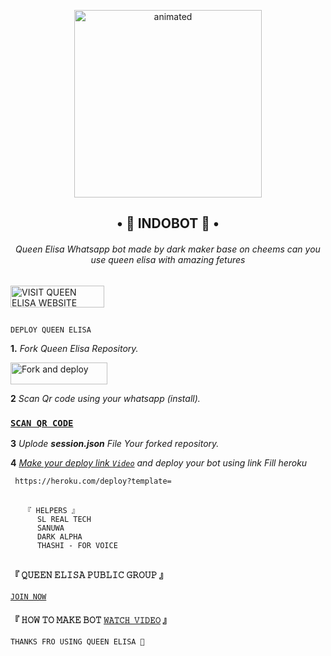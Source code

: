 
<p align="center">
  <img src="https://telegra.ph/file/00ed6f993e410f834c891.jpg" alt="animated" width="300" height="300" />
</p>
  <h2 align="center">• 💃 INDOBOT 💃 •<br></h2>
  
  
<h6 align= "center"> 
Queen Elisa Whatsapp bot made by dark maker base on cheems can you use queen elisa with amazing fetures
</h6>

## 

<p align="left">
<a href="http://www.queenelisa.42web.io"><img align="center" src="https://telegra.ph/file/8b7c4a9bbaae67b1b2e0e.png" alt="VISIT QUEEN ELISA WEBSITE" height="35" width="150" /></a>
</p align="left">

## 



`DEPLOY QUEEN ELISA`
 
**1.** _Fork Queen Elisa Repository._

<p align="left">
<a href="https://github.com/DarkMakerofc/Queen-Elisa-MD-V2/fork"><img align="center" src="https://telegra.ph/file/3514997e86c4bb12d8f67.png" alt="Fork and deploy" height="35" width="155" /></a>


**2** _Scan Qr code using your whatsapp (install)._


### [`SCAN QR CODE`](https://replit.com/@MRNima/QUEEN-ELISA-V2-MD-WHATSAPP-SCANER?v=1?outputonly=1&lite=1#index.js)



**3** _Uplode **session.json** File Your forked repository._


**4**  _[Make your deploy link `Video`]() and deploy your bot using link Fill heroku_

     https://heroku.com/deploy?template=

##  
##  
       『 𝙷𝙴𝙻𝙿𝙴𝚁𝚂 』
          𝚂𝙻 𝚁𝙴𝙰𝙻 𝚃𝙴𝙲𝙷 
          𝚂𝙰𝙽𝚄𝚆𝙰
          𝙳𝙰𝚁𝙺 𝙰𝙻𝙿𝙷𝙰
          𝚃𝙷𝙰𝚂𝙷𝙸 - 𝙵𝙾𝚁 𝚅𝙾𝙸𝙲𝙴

##
## 

#### 『 𝚀𝚄𝙴𝙴𝙽 𝙴𝙻𝙸𝚂𝙰 𝙿𝚄𝙱𝙻𝙸𝙲 𝙶𝚁𝙾𝚄𝙿 』
[`𝙹𝙾𝙸𝙽 𝙽𝙾𝚆`]()

#### 『 𝙷𝙾𝚆 𝚃𝙾 𝙼𝙰𝙺𝙴 𝙱𝙾𝚃 [`𝚆𝙰𝚃𝙲𝙷 𝚅𝙸𝙳𝙴𝙾`]() 』

`THANKS FRO USING QUEEN ELISA 💞`
